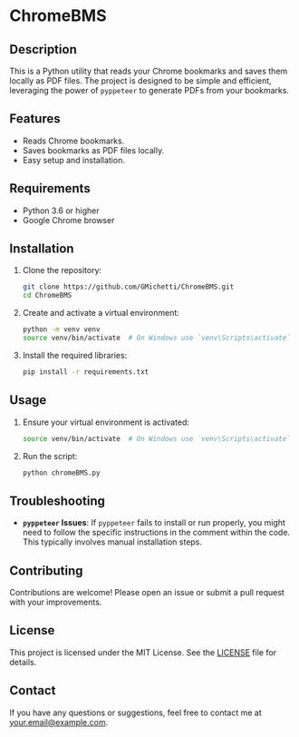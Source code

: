 # ChromeBMS

## Description

This is a Python utility that reads your Chrome bookmarks and saves them locally as PDF files. The project is designed to be simple and efficient, leveraging the power of `pyppeteer` to generate PDFs from your bookmarks.

## Features

- Reads Chrome bookmarks.
- Saves bookmarks as PDF files locally.
- Easy setup and installation.

## Requirements

- Python 3.6 or higher
- Google Chrome browser

## Installation

1. Clone the repository:
    ```bash
    git clone https://github.com/GMichetti/ChromeBMS.git
    cd ChromeBMS
    ```

2. Create and activate a virtual environment:
    ```bash
    python -m venv venv
    source venv/bin/activate  # On Windows use `venv\Scripts\activate`
    ```

3. Install the required libraries:
    ```bash
    pip install -r requirements.txt
    ```

## Usage

1. Ensure your virtual environment is activated:
    ```bash
    source venv/bin/activate  # On Windows use `venv\Scripts\activate`
    ```

2. Run the script:
    ```bash
    python chromeBMS.py
    ```

## Troubleshooting

- **`pyppeteer` Issues**: If `pyppeteer` fails to install or run properly, you might need to follow the specific instructions in the comment within the code. This typically involves manual installation steps.

## Contributing

Contributions are welcome! Please open an issue or submit a pull request with your improvements.

## License

This project is licensed under the MIT License. See the [LICENSE](LICENSE) file for details.

## Contact

If you have any questions or suggestions, feel free to contact me at [your.email@example.com](mailto:gius.michetti@gmail.com).
